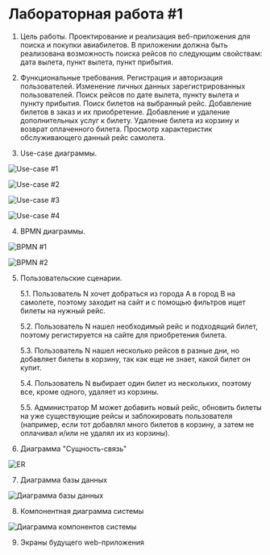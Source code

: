 # Лабораторная работа #1

1. Цель работы. 
Проектирование и реализация веб-приложения для поиска и покупки авиабилетов. 
В приложении должна быть реализована возможность поиска рейсов по следующим свойствам: дата вылета, пункт вылета, пункт прибытия. 

2. Функциональные требования. 
Регистрация и авторизация пользователей. 
Изменение личных данных зарегистрированных пользователей. 
Поиск рейсов по дате вылета, пункту вылета и пункту прибытия. 
Поиск билетов на выбранный рейс. 
Добавление билетов в заказ и их приобретение. 
Добавление и удаление дополнительных услуг к билету. 
Удаление билета из корзину и возврат оплаченного билета. 
Просмотр характеристик обслуживающего данный рейс самолета.

3. Use-case диаграммы.

![Use-case #1](/img/use-case-01.svg "Use-case #1")

![Use-case #2](/img/use-case-02.svg "Use-case #2")

![Use-case #3](/img/use-case-03.svg "Use-case #3")

![Use-case #4](/img/use-case-04.svg "Use-case #4")

4. BPMN диаграммы.

![BPMN #1](/img/bpmn-01.svg "BPMN #1")

![BPMN #2](/img/bpmn-02.svg "BPMN #2")

5. Пользовательские сценарии.

    5.1. Пользователь N хочет добраться из города A в город B на самолете, поэтому заходит на сайт и с помощью фильтров ищет билеты на нужный рейс.

    5.2. Пользователь N нашел необходимый рейс и подходящий билет, поэтому регистируется на сайте для приобретения билета.

    5.3. Пользователь N нашел несколько рейсов в разные дни, но добавляет билеты в корзину, так как еще не знает, какой билет он купит.

    5.4. Пользователь N выбирает один билет из нескольких, поэтому все, кроме одного, удаляет из корзины.

    5.5. Администратор M может добавить новый рейс, обновить билеты на уже существующие рейсы и заблокировать пользователя (например, если тот добавлял много билетов в корзину, а затем не оплачивал и/или не удалял их из корзины).

6. Диаграмма "Сущность-связь"

![ER](/img/er.svg "ER")

7. Диаграмма базы данных

![Диаграмма базы данных](/img/db-diagram.svg "Диаграмма базы данных")

8. Компонентная диаграмма системы

![Диаграмма компонентов системы](/img/components.svg "Диаграмма компонентов системы")

9. Экраны будущего web-приложения
